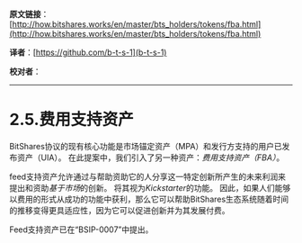   **原文链接**：[http://how.bitshares.works/en/master/bts_holders/tokens/fba.html](http://how.bitshares.works/en/master/bts_holders/tokens/fba.html)
 
 **译者**：[https://github.com/b-t-s-1](b-t-s-1)
 
 **校对者**： 
  
***


2.5.费用支持资产
========================

BitShares协议的现有核心功能是市场锚定资产（MPA）和发行方支持的用户已发布资产（UIA）。 在此提案中，我们引入了另一种资产：*费用支持资产（FBA）*。

feed支持资产允许通过与帮助资助它的人分享这一特定创新所产生的未来利润来提出和资助*基于市场*的创新。 将其视为*Kickstarter*的功能。 因此，如果人们能够以费用的形式从成功的功能中获利，那么它可以帮助BitShares生态系统随着时间的推移变得更具适应性，因为它可以促进创新并为其发展付费。

Feed支持资产已在“BSIP-0007”中提出。


